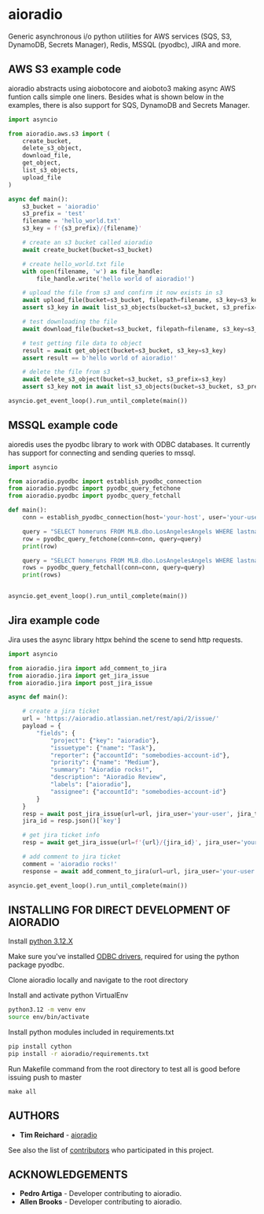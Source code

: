 # aioradio
Generic asynchronous i/o python utilities for AWS services (SQS, S3, DynamoDB, Secrets Manager), Redis, MSSQL (pyodbc), JIRA and more.

## AWS S3 example code
aioradio abstracts using aiobotocore and aioboto3 making async AWS funtion calls simple one liners.
Besides what is shown below in the examples, there is also support for SQS, DynamoDB and Secrets Manager.


```python
import asyncio

from aioradio.aws.s3 import (
    create_bucket,
    delete_s3_object,
    download_file,
    get_object,
    list_s3_objects,
    upload_file
)

async def main():
    s3_bucket = 'aioradio'
    s3_prefix = 'test'
    filename = 'hello_world.txt'
    s3_key = f'{s3_prefix}/{filename}'

    # create an s3 bucket called aioradio
    await create_bucket(bucket=s3_bucket)

    # create hello_world.txt file
    with open(filename, 'w') as file_handle:
        file_handle.write('hello world of aioradio!')

    # upload the file from s3 and confirm it now exists in s3
    await upload_file(bucket=s3_bucket, filepath=filename, s3_key=s3_key)
    assert s3_key in await list_s3_objects(bucket=s3_bucket, s3_prefix=s3_prefix)

    # test downloading the file
    await download_file(bucket=s3_bucket, filepath=filename, s3_key=s3_key)

    # test getting file data to object
    result = await get_object(bucket=s3_bucket, s3_key=s3_key)
    assert result == b'hello world of aioradio!'

    # delete the file from s3
    await delete_s3_object(bucket=s3_bucket, s3_prefix=s3_key)
    assert s3_key not in await list_s3_objects(bucket=s3_bucket, s3_prefix=s3_prefix)

asyncio.get_event_loop().run_until_complete(main())
```

## MSSQL example code
aioredis uses the pyodbc library to work with ODBC databases.
It currently has support for connecting and sending queries to mssql.

```python
import asyncio

from aioradio.pyodbc import establish_pyodbc_connection
from aioradio.pyodbc import pyodbc_query_fetchone
from aioradio.pyodbc import pyodbc_query_fetchall

def main():
    conn = establish_pyodbc_connection(host='your-host', user='your-user', pwd='your-password')

    query = "SELECT homeruns FROM MLB.dbo.LosAngelesAngels WHERE lastname = 'Trout' AND year = '2020'"
    row = pyodbc_query_fetchone(conn=conn, query=query)
    print(row)

    query = "SELECT homeruns FROM MLB.dbo.LosAngelesAngels WHERE lastname = 'Trout'"
    rows = pyodbc_query_fetchall(conn=conn, query=query)
    print(rows)


asyncio.get_event_loop().run_until_complete(main())
```

## Jira example code
Jira uses the async library httpx behind the scene to send http requests.

```python
import asyncio

from aioradio.jira import add_comment_to_jira
from aioradio.jira import get_jira_issue
from aioradio.jira import post_jira_issue

async def main():

    # create a jira ticket
    url = 'https://aioradio.atlassian.net/rest/api/2/issue/'
    payload = {
        "fields": {
            "project": {"key": "aioradio"},
            "issuetype": {"name": "Task"},
            "reporter": {"accountId": "somebodies-account-id"},
            "priority": {"name": "Medium"},
            "summary": "Aioradio rocks!",
            "description": "Aioradio Review",
            "labels": ["aioradio"],
            "assignee": {"accountId": "somebodies-account-id"}
        }
    }
    resp = await post_jira_issue(url=url, jira_user='your-user', jira_token='your-password', payload=payload)
    jira_id = resp.json()['key']

    # get jira ticket info
    resp = await get_jira_issue(url=f'{url}/{jira_id}', jira_user='your-user', jira_token='your-password')

    # add comment to jira ticket
    comment = 'aioradio rocks!'
    response = await add_comment_to_jira(url=url, jira_user='your-user', jira_token='your-password', comment=comment)

asyncio.get_event_loop().run_until_complete(main())
```

## INSTALLING FOR DIRECT DEVELOPMENT OF AIORADIO

Install [python 3.12.X](https://www.python.org/downloads/)

Make sure you've installed [ODBC drivers](https://docs.microsoft.com/en-us/sql/connect/python/pyodbc/step-1-configure-development-environment-for-pyodbc-python-development), required for using the python package pyodbc.

Clone aioradio locally and navigate to the root directory

Install and activate python VirtualEnv
```bash
python3.12 -m venv env
source env/bin/activate
```

Install python modules included in requirements.txt
```bash
pip install cython
pip install -r aioradio/requirements.txt
```

Run Makefile command from the root directory to test all is good before issuing push to master
```
make all
```

## AUTHORS

* **Tim Reichard** - [aioradio](https://github.com/nrccua/aioradio)

See also the list of [contributors](https://github.com/nrccua/aioradio/graphs/contributors) who participated in this project.

## ACKNOWLEDGEMENTS

* **Pedro Artiga** - Developer contributing to aioradio.
* **Allen Brooks** - Developer contributing to aioradio.
